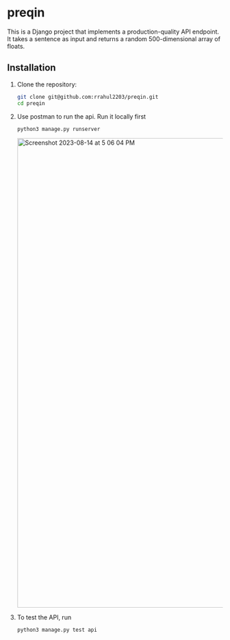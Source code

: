 # preqin

This is a Django project that implements a production-quality API endpoint. It takes a sentence as input and returns a random 500-dimensional array of floats.

## Installation

1. Clone the repository:

   ```bash
   git clone git@github.com:rrahul2203/preqin.git
   cd preqin

2. Use postman to run the api. Run it locally first
   ```
   python3 manage.py runserver
   ```
   <img width="1095" alt="Screenshot 2023-08-14 at 5 06 04 PM" src="https://github.com/rrahul2203/preqin/assets/56479326/81b50348-127c-44f2-9f74-c621eb8f0353">

   
3. To test the API, run
   ```bash
   python3 manage.py test api 

